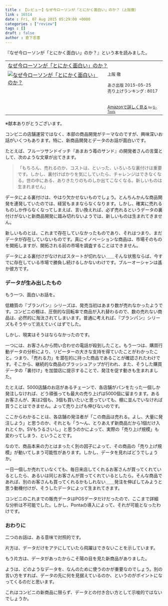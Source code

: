 ```yaml
---
title : 【レビュー】なぜ今ローソンが「とにかく面白い」のか？（上阪徹）
link : 16514
date : Fri, 07 Aug 2015 05:29:00 +0000
categories : ["review"]
tags : []
draft : false
author : 倉下忠憲
---
```


『なぜ今ローソンが「とにかく面白い」のか？』という本を読みました。

<table  border="0" cellpadding="5"><tr><td colspan="2"><a href="http://www.amazon.co.jp/%E3%81%AA%E3%81%9C%E4%BB%8A%E3%83%AD%E3%83%BC%E3%82%BD%E3%83%B3%E3%81%8C%E3%80%8C%E3%81%A8%E3%81%AB%E3%81%8B%E3%81%8F%E9%9D%A2%E7%99%BD%E3%81%84%E3%80%8D%E3%81%AE%E3%81%8B%EF%BC%9F-%E4%B8%8A%E9%98%AA-%E5%BE%B9/dp/4860637844%3FSubscriptionId%3D15SMZCTB9V8NGR2TW082%26tag%3Drashita1000-22%26linkCode%3Dxm2%26camp%3D2025%26creative%3D165953%26creativeASIN%3D4860637844" target="_blank">なぜ今ローソンが「とにかく面白い」のか？</a><img src="http://www.assoc-amazon.jp/e/ir?t=rashita1000-22&l=ur2&o=9" width="1" height="1" style="border: none;" alt="" /></td></tr><tr><td valign="top"><a href="http://www.amazon.co.jp/%E3%81%AA%E3%81%9C%E4%BB%8A%E3%83%AD%E3%83%BC%E3%82%BD%E3%83%B3%E3%81%8C%E3%80%8C%E3%81%A8%E3%81%AB%E3%81%8B%E3%81%8F%E9%9D%A2%E7%99%BD%E3%81%84%E3%80%8D%E3%81%AE%E3%81%8B%EF%BC%9F-%E4%B8%8A%E9%98%AA-%E5%BE%B9/dp/4860637844%3FSubscriptionId%3D15SMZCTB9V8NGR2TW082%26tag%3Drashita1000-22%26linkCode%3Dxm2%26camp%3D2025%26creative%3D165953%26creativeASIN%3D4860637844" target="_blank"><img src="http://ecx.images-amazon.com/images/I/51uLxG%2BFZrL._SL160_.jpg" border="0" alt="なぜ今ローソンが「とにかく面白い」のか？" /></a></td><td valign="top"><font size="-1">上阪 徹 <br /><br />あさ出版  2015-05-25<br />売り上げランキング : 8017<br /><br /><br /><a href="http://www.amazon.co.jp/%E3%81%AA%E3%81%9C%E4%BB%8A%E3%83%AD%E3%83%BC%E3%82%BD%E3%83%B3%E3%81%8C%E3%80%8C%E3%81%A8%E3%81%AB%E3%81%8B%E3%81%8F%E9%9D%A2%E7%99%BD%E3%81%84%E3%80%8D%E3%81%AE%E3%81%8B%EF%BC%9F-%E4%B8%8A%E9%98%AA-%E5%BE%B9/dp/4860637844%3FSubscriptionId%3D15SMZCTB9V8NGR2TW082%26tag%3Drashita1000-22%26linkCode%3Dxm2%26camp%3D2025%26creative%3D165953%26creativeASIN%3D4860637844" target="_blank">Amazonで詳しく見る</a></font><font size="-2"> by <a href="http://www.goodpic.com/mt/aws/index.html" >G-Tools</a></font></td></tr></table>
※献本ありがとうございます。

コンビニの店舗運営ではなく、本部の商品開発がテーマなのですが、興味深いお話がいくつもあります。特に、新商品開発とデータのお話が面白いです。

たとえば、フルーツサンドイッチ『あまおう苺のサンド』の開発者さんの言葉として、次のような文章が出てきます。

<blockquote>「もちろん、売れるのか、コストは、といった、いろいろな裏付けは重要です。しかし、裏付けばかりを気にしていたら、チャレンジはできなくなる。世の中にある、ありきたりのものしか出てこなくなる。新しいものは生まれません」</blockquote>

データによる裏付けは、やはり欠かせないものでしょう。とんちんかんな商品開発を連発していたのでは、経営もままならなくなります。しかし、確実に売れるものしか作らなくなってしまえば、言い換えれば、必ず売れるというデータの裏付けがないと新商品開発に踏み切れないようでは、新しいものは生まれてきません。

新しいものとは、これまで存在していなかったものであり、それはつまり、まだデータが存在していないものです。真にイノベーションな商品は、市場そのものを開拓しますが、開拓される前の市場を調査することはできません。

データによる裏付けがなければスタートが切れない＿＿そんな状態ならば、今すでに存在している市場で勝負し続けるしかないわけです。ブルーオーシャンは遙か彼方です。

<H3>データが生み出したもの</H3>

もう一つ、面白いお話を。

低糖質の『ブランパン』シリーズは、発売当初はあまり数が売れなかったようです。コンビニの棚は、圧倒的な回転率で商品が入れ替わるので、数の売れない商品は、必然的に淘汰されてしまいます。普通に考えれば、『ブランパン』シリーズもそうやって消えていくはずでした。

しかし、現実はそうはならなかったのです。

一つには、お客さんから問い合わせの電話が殺到したこと。もう一つは、購買行動データの分析により、リピーターの大きな支持を得ていたことがわかったこと。つまり、「売れる力」を潜在的に持った商品であることが確認されたわけです。そこから、継続的な商品のブラッシュアップが行われ、また、そうした購買データの「裏付け」を加盟店に提示することで、発注を促す動きも生まれました。

たとえば、5000店舗のお店があるチェーンで、各店舗がパンをたった一個しか発注しなければ、どう頑張っても最大の売り上げは5000個に留まります。あるお客さんが、実は2個も、3個も買いたいと思っていても、棚に並んでいなければ買うことはできません。よって売り上げも伸びないのです。

ここからわかることは、各店舗の発注者が「この商品は売れる。よし、大量に発注しよう」と思うのか、それとも「う〜ん、とりあえず新商品だから1個だけ入れとくか。SVもうるさいし」と思うのかによって、実際の「売り上げ規模」も変わってしまう、ということです。

なので、商品本来の力とはまったく別の因子によって、その商品の「売り上げ規模」が動いてしまう可能性があります。しかし、データを見ればどうでしょうか。

一日一個しか売れていなくても、毎日来店してくれるお客さんが買ってくれているとしたら、あるいは同じお客さんが買ってくれているとしたら。そんな商品であれば、別のお客さんも買ってくれるかもしれない＿＿発注を伸ばしてみようと思う動機付けが、そうしたデータによって生まれてきます。

コンビニのこれまでの販売データはPOSデータだけだったので、ここまで詳細な分析は不可能でした。しかし、Pontaの導入によって、それが可能となったわけです。

<H3>おわりに</H3>

二つのお話は、ある意味で対照的です。

片方は、データだけをアテにしていたら飛躍はできないことを示しています。

もう片方は、データがあったからこそ陽の目を見た新商品がありました。

ようは、どのようなデータを、なんのために使うのかが重要なのでしょう。別の言い方をすれば、データの先に何を見据えているのか、というのがポイントになってくるのだと思います。

これはコンビニの新商品に限らず、データとの付き合い方として示唆的ではないでしょうか。